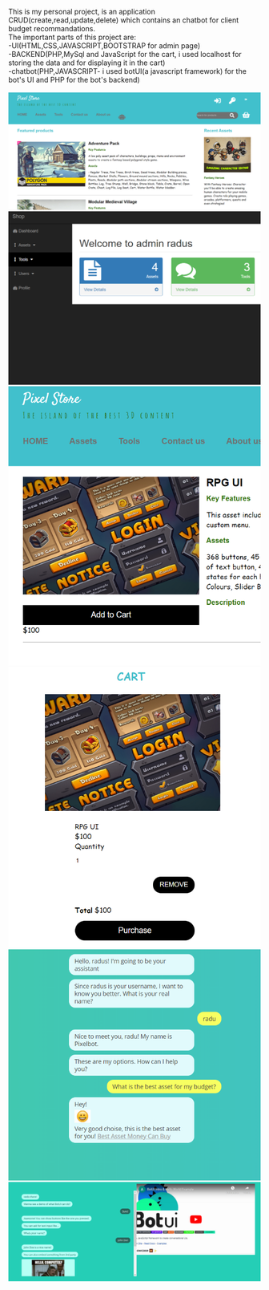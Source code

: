 This is my personal project, is an application CRUD(create,read,update,delete) which contains an chatbot for client budget recommandations.<br/>
The important parts of this project are:<br/>
-UI(HTML,CSS,JAVASCRIPT,BOOTSTRAP for admin page)<br/>
-BACKEND(PHP,MySql and JavaScript for the cart, i used localhost for storing the data and for displaying it in the cart)<br/>
-chatbot(PHP,JAVASCRIPT- i used botUI(a javascript framework) for the bot's UI and PHP for the bot's backend)<br/>
<br/>
![Site page](https://github.com/SnakeBiit/Online_shop_chatbot/blob/master/images/site.PNG)
<br/>
![Admin page](https://github.com/SnakeBiit/Online_shop_chatbot/blob/master/images/admin.PNG)
<br/>
![Product page](https://github.com/SnakeBiit/Online_shop_chatbot/blob/master/images/product.PNG)
<br/>
![Cart page](https://github.com/SnakeBiit/Online_shop_chatbot/blob/master/images/cart.PNG)
<br/>
![Chatbot page](https://github.com/SnakeBiit/Online_shop_chatbot/blob/master/images/chatbot.PNG)
<br/>
![botUI](https://github.com/SnakeBiit/Online_shop_chatbot/blob/master/images/botui.PNG)

